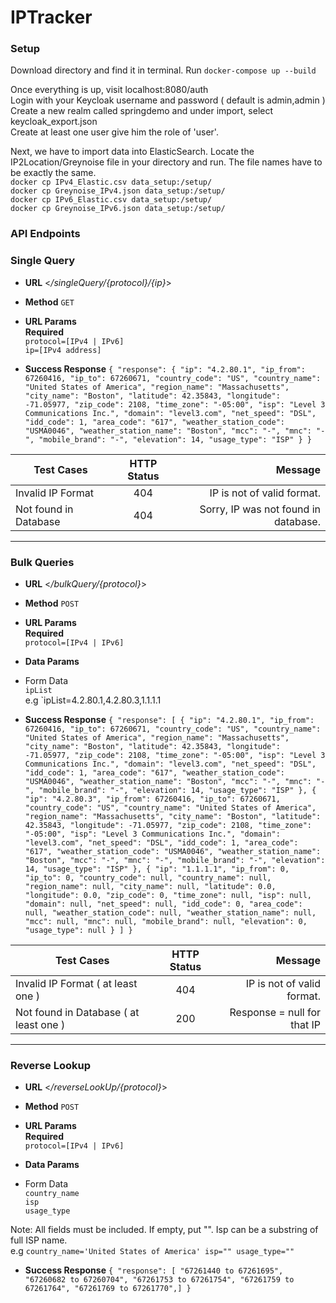 # IPTracker


### Setup 
Download directory and find it in terminal.
Run `docker-compose up --build` <br/>

Once everything is up, visit localhost:8080/auth <br/> 
Login with your Keycloak username and password ( default is admin,admin ) <br/>
Create a new realm called springdemo and under import, select keycloak_export.json <br/>
Create at least one user give him the role of 'user'. <br/>

Next, we have to import data into ElasticSearch. Locate the IP2Location/Greynoise file in your directory and run. The file names have to be exactly the same. <br/>
`docker cp IPv4_Elastic.csv data_setup:/setup/` <br/>
`docker cp Greynoise_IPv4.json data_setup:/setup/`<br/>
`docker cp IPv6_Elastic.csv data_setup:/setup/` <br/>
`docker cp Greynoise_IPv6.json data_setup:/setup/`<br/>







### API Endpoints

### Single Query 
* **URL**
<_/singleQuery/{protocol}/{ip}_>

* **Method** 
`GET`

* **URL Params** <br/>
**Required**  <br/>
`protocol=[IPv4 | IPv6]`<br/>
`ip=[IPv4 address]`

* **Success Response** 
`{
    "response": {
        "ip": "4.2.80.1",
        "ip_from": 67260416,
        "ip_to": 67260671,
        "country_code": "US",
        "country_name": "United States of America",
        "region_name": "Massachusetts",
        "city_name": "Boston",
        "latitude": 42.35843,
        "longitude": -71.05977,
        "zip_code": 2108,
        "time_zone": "-05:00",
        "isp": "Level 3 Communications Inc.",
        "domain": "level3.com",
        "net_speed": "DSL",
        "idd_code": 1,
        "area_code": "617",
        "weather_station_code": "USMA0046",
        "weather_station_name": "Boston",
        "mcc": "-",
        "mnc": "-",
        "mobile_brand": "-",
        "elevation": 14,
        "usage_type": "ISP"
    }
}`


| Test Cases      | HTTP Status         | Message  |
| ------------- |:-------------:| -----:|
| Invalid IP Format | 404 | IP is not of valid format. |
| Not found in Database     | 404      | Sorry, IP was not found in database. |

----
### Bulk Queries 
* **URL**
<_/bulkQuery/{protocol}_>

* **Method** 
`POST`


* **URL Params** <br/>
**Required**  <br/>
`protocol=[IPv4 | IPv6]`<br/>

* **Data Params**
* Form Data <br/>
`ipList` <br/> 
e.g `ipList=4.2.80.1,4.2.80.3,1.1.1.1 

* **Success Response** 
`{
    "response": [
        {
            "ip": "4.2.80.1",
            "ip_from": 67260416,
            "ip_to": 67260671,
            "country_code": "US",
            "country_name": "United States of America",
            "region_name": "Massachusetts",
            "city_name": "Boston",
            "latitude": 42.35843,
            "longitude": -71.05977,
            "zip_code": 2108,
            "time_zone": "-05:00",
            "isp": "Level 3 Communications Inc.",
            "domain": "level3.com",
            "net_speed": "DSL",
            "idd_code": 1,
            "area_code": "617",
            "weather_station_code": "USMA0046",
            "weather_station_name": "Boston",
            "mcc": "-",
            "mnc": "-",
            "mobile_brand": "-",
            "elevation": 14,
            "usage_type": "ISP"
        },
        {
            "ip": "4.2.80.3",
            "ip_from": 67260416,
            "ip_to": 67260671,
            "country_code": "US",
            "country_name": "United States of America",
            "region_name": "Massachusetts",
            "city_name": "Boston",
            "latitude": 42.35843,
            "longitude": -71.05977,
            "zip_code": 2108,
            "time_zone": "-05:00",
            "isp": "Level 3 Communications Inc.",
            "domain": "level3.com",
            "net_speed": "DSL",
            "idd_code": 1,
            "area_code": "617",
            "weather_station_code": "USMA0046",
            "weather_station_name": "Boston",
            "mcc": "-",
            "mnc": "-",
            "mobile_brand": "-",
            "elevation": 14,
            "usage_type": "ISP"
        },
        {
            "ip": "1.1.1.1",
            "ip_from": 0,
            "ip_to": 0,
            "country_code": null,
            "country_name": null,
            "region_name": null,
            "city_name": null,
            "latitude": 0.0,
            "longitude": 0.0,
            "zip_code": 0,
            "time_zone": null,
            "isp": null,
            "domain": null,
            "net_speed": null,
            "idd_code": 0,
            "area_code": null,
            "weather_station_code": null,
            "weather_station_name": null,
            "mcc": null,
            "mnc": null,
            "mobile_brand": null,
            "elevation": 0,
            "usage_type": null
        }
    ]
}`

| Test Cases       | HTTP Status         | Message  |
| ------------- |:-------------:| -----:|
| Invalid IP Format ( at least one )  | 404 | IP is not of valid format.  |
| Not found in Database ( at least one )    | 200 | Response = null for that IP |

----
### Reverse Lookup 
* **URL**
<_/reverseLookUp/{protocol}_>

* **Method** 
`POST`


* **URL Params** <br/>
**Required**  <br/>
`protocol=[IPv4 | IPv6]`<br/>

* **Data Params**
* Form Data <br/>
`country_name` <br/> 
`isp` <br/> 
`usage_type` <br/>

Note: All fields must be included. If empty, put "". 
Isp can be a substring of full ISP name. <br/>
e.g `country_name='United States of America' isp="" usage_type=""`


* **Success Response** 
`{
    "response": [
        "67261440 to 67261695",
        "67260682 to 67260704",
        "67261753 to 67261754",
        "67261759 to 67261764",
        "67261769 to 67261770",]
 }`
